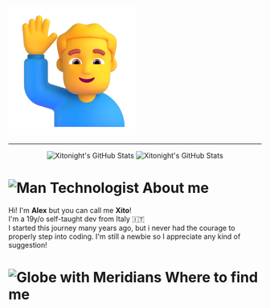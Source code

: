 <p align="left">
    <img src="./assets/man_raising_hand.png"
    <img src="./assets/hi_there.png">
</p>

----------

<div align="center">
    <img src="https://github-readme-stats.vercel.app/api?username=Xitonight&theme=dark&show_icons=true&hide_border=true&count_private=true" alt="Xitonight's GitHub Stats" height="180"/>
    <img src="https://github-readme-stats.vercel.app/api/top-langs/?username=Xitonight&theme=dark&show_icons=true&hide_border=true&layout=compact" alt="Xitonight's GitHub Stats" height="180" />
</div>


# <img src="https://raw.githubusercontent.com/Tarikul-Islam-Anik/Animated-Fluent-Emojis/master/Emojis/People/Man%20Technologist.png" alt="Man Technologist" width="30" height="30" /> About me

Hi! I'm **Alex** but you can call me **Xito**! <br>
I'm a 19y/o self-taught dev from Italy 🇮🇹 <br>
I started this journey many years ago, but i never had the courage to properly step into coding. I'm still a newbie so I appreciate any kind of suggestion!

# <img src="https://raw.githubusercontent.com/Tarikul-Islam-Anik/Animated-Fluent-Emojis/master/Emojis/Travel%20and%20places/Globe%20with%20Meridians.png" alt="Globe with Meridians" width="30" height="30" /> Where to find me

